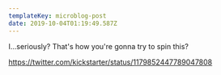```yaml
---
templateKey: microblog-post
date: 2019-10-04T01:19:49.587Z
---
```


I...seriously? That's how you're gonna try to spin this?

https://twitter.com/kickstarter/status/1179852447789047808
